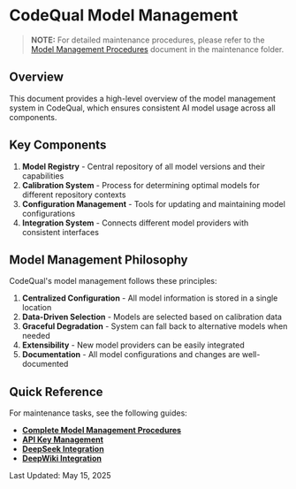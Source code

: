 # CodeQual Model Management

> **NOTE:** For detailed maintenance procedures, please refer to the [Model Management Procedures](./maintenance/model-management-procedures.md) document in the maintenance folder.

## Overview

This document provides a high-level overview of the model management system in CodeQual, which ensures consistent AI model usage across all components.

## Key Components

1. **Model Registry** - Central repository of all model versions and their capabilities
2. **Calibration System** - Process for determining optimal models for different repository contexts
3. **Configuration Management** - Tools for updating and maintaining model configurations
4. **Integration System** - Connects different model providers with consistent interfaces

## Model Management Philosophy

CodeQual's model management follows these principles:

1. **Centralized Configuration** - All model information is stored in a single location
2. **Data-Driven Selection** - Models are selected based on calibration data
3. **Graceful Degradation** - System can fall back to alternative models when needed
4. **Extensibility** - New model providers can be easily integrated
5. **Documentation** - All model configurations and changes are well-documented

## Quick Reference

For maintenance tasks, see the following guides:

- [**Complete Model Management Procedures**](./maintenance/model-management-procedures.md)
- [**API Key Management**](./maintenance/api-key-guide.md)
- [**DeepSeek Integration**](./maintenance/deepseek-integration-guide.md)
- [**DeepWiki Integration**](./maintenance/deepwiki-maintenance.md)

Last Updated: May 15, 2025